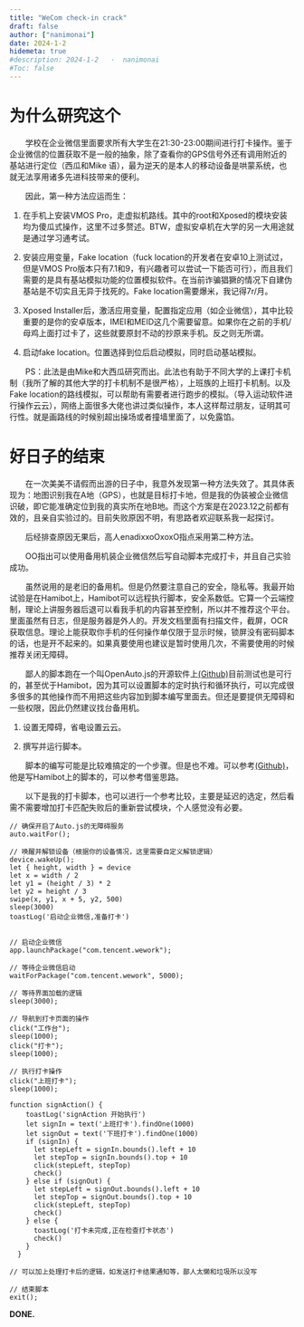 ```yaml
---
title: "WeCom check-in crack"
draft: false
author: ["nanimonai"]
date: 2024-1-2
hidemeta: true
#description: 2024-1-2   ·  nanimonai
#Toc: false
---
```


# 为什么研究这个
&emsp;&emsp;学校在企业微信里面要求所有大学生在21:30-23:00期间进行打卡操作。鉴于企业微信的位置获取不是一般的抽象，除了查看你的GPS信号外还有调用附近的基站进行定位（西瓜和Mike 语），最为逆天的是本人的移动设备是哄蒙系统，也就无法享用诸多先进科技带来的便利。

&emsp;&emsp;因此，第一种方法应运而生：  

1. 在手机上安装VMOS Pro，走虚拟机路线。其中的root和Xposed的模块安装均为傻瓜式操作，这里不过多赘述。BTW，虚拟安卓机在大学的另一大用途就是通过学习通考试。  

2. 安装应用变量，Fake location（fuck location的开发者在安卓10上测试过，但是VMOS Pro版本只有7.1和9，有兴趣者可以尝试一下能否可行），而且我们需要的是具有基站模拟功能的位置模拟软件。在当前诈骗猖獗的情况下自建伪基站是不切实且无异于找死的。Fake location需要爆米，我记得7r/月。  

3. Xposed Installer后，激活应用变量，配置指定应用（如企业微信），其中比较重要的是你的安卓版本，IMEI和MEID这几个需要留意。如果你在之前的手机/母鸡上面打过卡了，这些就要原封不动的抄原来手机。反之则无所谓。  

4. 启动fake location。位置选择到位后启动模拟，同时启动基站模拟。

&emsp;&emsp;PS：此法是由Mike和大西瓜研究而出。此法也有助于不同大学的上课打卡机制（我所了解的其他大学的打卡机制不是很严格），上班族的上班打卡机制。以及Fake location的路线模拟，可以帮助有需要者进行跑步的模拟。（导入运动软件进行操作云云），网络上面很多大佬也讲过类似操作，本人这样帮过朋友，证明其可行性。就是画路线的时候别超出操场或者撞墙里面了，以免露馅。

# 好日子的结束

&emsp;&emsp;在一次美美不请假而出游的日子中，我意外发现第一种方法失效了。其具体表现为：地图识别我在A地（GPS），也就是目标打卡地，但是我的伪装被企业微信识破，即它能准确定位到我的真实所在地B地。而这个方案是在2023.12之前都有效的，且亲自实验过的。目前失败原因不明，有思路者欢迎联系我一起探讨。
      
&emsp;&emsp;后经排查原因无果后，高人enadixxoOxoxO指点采用第二种方法。

&emsp;&emsp;OO指出可以使用备用机装企业微信然后写自动脚本完成打卡，并且自己实验成功。  
  
    
&emsp;&emsp;虽然说用的是老旧的备用机。但是仍然要注意自己的安全，隐私等。我最开始试验是在Hamibot上，Hamibot可以远程执行脚本，安全系数低。它算一个云端控制，理论上讲服务器后退可以看我手机的内容甚至控制，所以并不推荐这个平台。里面虽然有日志，但是服务器是外人的。开发文档里面有扫描文件，截屏，OCR获取信息。理论上能获取你手机的任何操作单仅限于显示时候，锁屏没有密码脚本的话，也是开不起来的。如果真要使用也建议是暂时使用几次，不需要使用的时候推荐关闭无障碍。    
  
  
&emsp;&emsp;鄙人的脚本跑在一个叫OpenAuto.js的开源软件上[(Github)](https://github.com/openautojs/openautojs)目前测试也是可行的，甚至优于Hamibot，因为其可以设置脚本的定时执行和循环执行，可以完成很多很多的其他操作而不用把这些内容加到脚本编写里面去。但还是要提供无障碍和一些权限，因此仍然建议找台备用机。    

1. 设置无障碍，省电设置云云。    
  
  
2. 撰写并运行脚本。 

&emsp;&emsp;脚本的编写可能是比较难搞定的一个步骤。但是也不难。可以参考[(Github)](https://github.com/hlsky1988/WeChatCheckingIn)，他是写Hamibot上的脚本的，可以参考借鉴思路。   
  
  
&emsp;&emsp;以下是我的打卡脚本，也可以进行一个参考比较，主要是延迟的选定，然后看需不需要增加打卡匹配失败后的重新尝试模块，个人感觉没有必要。  
  
  
```
// 确保开启了Auto.js的无障碍服务
auto.waitFor();

// 唤醒并解锁设备（根据你的设备情况，这里需要自定义解锁逻辑）
device.wakeUp();
let { height, width } = device
let x = width / 2
let y1 = (height / 3) * 2
let y2 = height / 3
swipe(x, y1, x + 5, y2, 500)
sleep(3000)
toastLog('启动企业微信,准备打卡')


// 启动企业微信
app.launchPackage("com.tencent.wework");

// 等待企业微信启动
waitForPackage("com.tencent.wework", 5000);

// 等待界面加载的逻辑
sleep(3000);

// 导航到打卡页面的操作
click("工作台");
sleep(1000);
click("打卡");
sleep(1000);

// 执行打卡操作
click("上班打卡");
sleep(1000);

function signAction() {
    toastLog('signAction 开始执行')
    let signIn = text('上班打卡').findOne(1000)
    let signOut = text('下班打卡').findOne(1000)
    if (signIn) {
      let stepLeft = signIn.bounds().left + 10
      let stepTop = signIn.bounds().top + 10
      click(stepLeft, stepTop)
      check()
    } else if (signOut) {
      let stepLeft = signOut.bounds().left + 10
      let stepTop = signOut.bounds().top + 10
      click(stepLeft, stepTop)
      check()
    } else {
      toastLog('打卡未完成,正在检查打卡状态')
      check()
    }
  }

// 可以加上处理打卡后的逻辑，如发送打卡结果通知等，鄙人太懒和垃圾所以没写

// 结束脚本
exit();
```

**DONE.**
